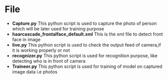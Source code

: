# File 

- **Capture.py**   This python script is used to capture the photo of person which will be later used for training purpose 
- **haarcascade_frontalface_default.xml** This is the xml file to detect front face in image
- **live.py** This python script is used to check the output feed of camera,if it is working properly or not
- **recognizer.py** This python script is used for recognition purpose, like detecting who is in front of camera
- **Traineer.py** This python script is used for training of model on captured image data i.e photos
